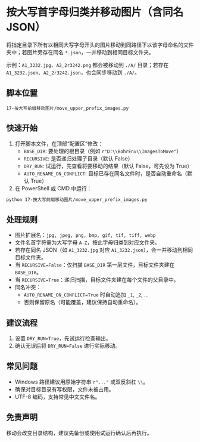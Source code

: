 # 按大写首字母归类并移动图片（含同名 JSON）

将指定目录下所有以相同大写字母开头的图片移动到同路径下以该字母命名的文件夹中；若图片旁存在同名 `*.json`，一并移动到相同目标文件夹。

示例：`A1_3232.jpg`、`A2_2r3242.png` 都会被移动到 `./A/` 目录；若存在 `A1_3232.json`、`A2_2r3242.json`，也会同步移动到 `./A/`。

## 脚本位置
`17-按大写前缀移动图片/move_upper_prefix_images.py`

## 快速开始
1. 打开脚本文件，在顶部“配置区”修改：
   - `BASE_DIR`: 要处理的根目录（例如 `r"D:\\BohrEnv\\ImagesToMove"`）
   - `RECURSIVE`: 是否递归处理子目录（默认 False）
   - `DRY_RUN`: 试运行，先查看将要移动的结果（默认 False，可先设为 True）
   - `AUTO_RENAME_ON_CONFLICT`: 目标已存在同名文件时，是否自动重命名（默认 True）
2. 在 PowerShell 或 CMD 中运行：

```bash
python 17-按大写前缀移动图片/move_upper_prefix_images.py
```

## 处理规则
- 图片扩展名：`jpg, jpeg, png, bmp, gif, tif, tiff, webp`
- 文件名首字符需为大写字母 `A-Z`，按此字母归类到对应文件夹。
- 若存在同名 JSON（如 `A1_3232.jpg` 对应 `A1_3232.json`），会一并移动到相同目标文件夹。
- 当 `RECURSIVE=False`：仅扫描 `BASE_DIR` 第一层文件，目标文件夹建在 `BASE_DIR`。
- 当 `RECURSIVE=True`：递归扫描，目标文件夹建在每个文件的父目录中。
- 同名冲突：
  - `AUTO_RENAME_ON_CONFLICT=True` 时自动追加 `_1`, `_2`, ...
  - 否则保留原名（可能覆盖，建议保持自动重命名）。

## 建议流程
1. 设置 `DRY_RUN=True`，先试运行检查输出。
2. 确认无误后将 `DRY_RUN=False` 进行实际移动。

## 常见问题
- Windows 路径建议用原始字符串 `r"..."` 或双反斜杠 `\\`。
- 确保对目标目录有写权限，文件未被占用。
- UTF-8 编码，支持常见中文文件名。

## 免责声明
移动会改变目录结构，建议先备份或使用试运行确认后再执行。 